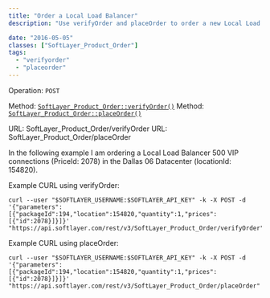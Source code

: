 ```yaml
---
title: "Order a Local Load Balancer"
description: "Use verifyOrder and placeOrder to order a new Local Load Balancer"

date: "2016-05-05"
classes: ["SoftLayer_Product_Order"]
tags:
  - "verifyorder"
  - "placeorder"
---
```


Operation: `POST`

Method: [`SoftLayer_Product_Order::verifyOrder()`](http://sldn.softlayer.com/reference/services/SoftLayer_Product_Order/verifyOrder)
Method: [`SoftLayer_Product_Order::placeOrder()`](http://sldn.softlayer.com/reference/services/SoftLayer_Product_Order/placeOrder)

URL: SoftLayer_Product_Order/verifyOrder
URL: SoftLayer_Product_Order/placeOrder

In the following example I am ordering a Local Load Balancer 500 VIP connections (PriceId: 2078) in the Dallas 06 Datacenter (locationId: 154820).


Example CURL using verifyOrder: 
```
curl --user "$SOFTLAYER_USERNAME:$SOFTLAYER_API_KEY" -k -X POST -d '{"parameters":[{"packageId":194,"location":154820,"quantity":1,"prices":[{"id":2078}]}]}' "https://api.softlayer.com/rest/v3/SoftLayer_Product_Order/verifyOrder"
```

Example CURL using placeOrder: 
```
curl --user "$SOFTLAYER_USERNAME:$SOFTLAYER_API_KEY" -k -X POST -d '{"parameters":[{"packageId":194,"location":154820,"quantity":1,"prices":[{"id":2078}]}]}' "https://api.softlayer.com/rest/v3/SoftLayer_Product_Order/placeOrder"
```

